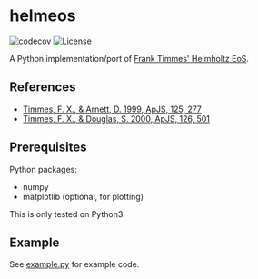 # helmeos

[![codecov](https://codecov.io/github/msbc/helmeos/graph/badge.svg?token=9C1XFJO2SQ)](https://codecov.io/github/msbc/helmeos)
[![License](https://img.shields.io/badge/License-MIT-blue.svg)](https://opensource.org/license/mit)

A Python implementation/port of [Frank Timmes' Helmholtz EoS](http://cococubed.com/code_pages/eos.shtml).

## References

- [Timmes, F. X., & Arnett, D. 1999, ApJS, 125, 277](https://ui.adsabs.harvard.edu/abs/1999ApJS..125..277T/abstract)
- [Timmes, F. X., & Douglas, S. 2000, ApJS, 126, 501](https://ui.adsabs.harvard.edu/abs/2000ApJS..126..501T/abstract)

## Prerequisites

Python packages:

- numpy
- matplotlib (optional, for plotting)

This is only tested on Python3.

## Example

See [example.py](helmeos/example.py) for example code.
